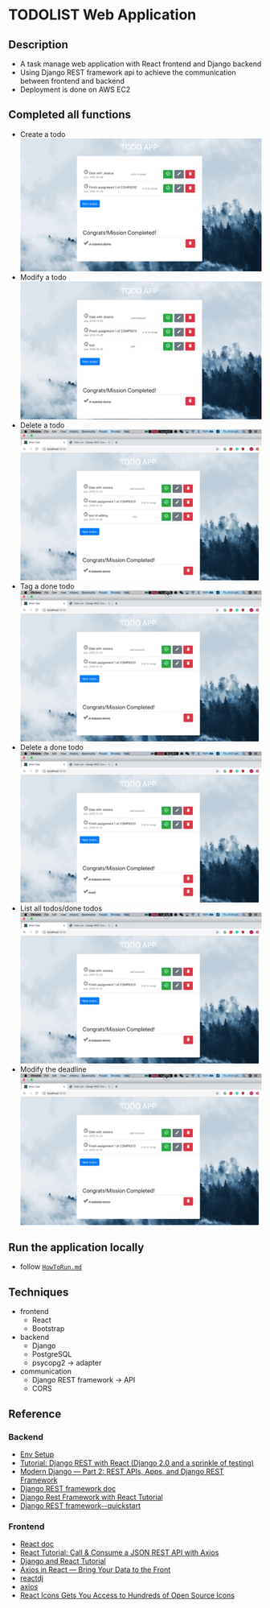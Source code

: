 # TODOLIST Web Application

## Description

- A task manage web application with React frontend and Django backend
- Using Django REST framework api to achieve the communication between frontend and backend
- Deployment is done on AWS EC2

## Completed all functions

- Create a todo
  ![1](gifs/增加待办事项.gif)
- Modify a todo
  ![2](gifs/编辑待办事项.gif)
- Delete a todo
  ![3](gifs/删除待办事项.gif)
- Tag a done todo
  ![4](gifs/标记完成待办事项.gif)
- Delete a done todo
  ![5](gifs/删除一个完成事项.gif)
- List all todos/done todos
  ![6](gifs/列出所有待办-完成事项.gif)
- Modify the deadline
  ![7](gifs/更改待办事项Deadline.gif)

## Run the application locally

- follow [`HowToRun.md`](./HowToRun.md)

## Techniques

- frontend
  - React
  - Bootstrap
- backend
  - Django
  - PostgreSQL
  - psycopg2 -> adapter
- communication
  - Django REST framework -> API
  - CORS

## Reference

### Backend

- [Env Setup](https://gist.github.com/harisibrahimkv/8279101)
- [Tutorial: Django REST with React (Django 2.0 and a sprinkle of testing)](https://www.valentinog.com/blog/drf/)
- [Modern Django — Part 2: REST APIs, Apps, and Django REST Framework](https://medium.com/@djstein/modern-django-part-2-rest-apis-apps-and-django-rest-framework-ea0cac5ab104)
- [Django REST framework doc](https://www.django-rest-framework.org/)
- [Django Rest Framework with React Tutorial](https://wsvincent.com/django-rest-framework-react-tutorial/)
- [Django REST framework--quickstart](https://www.django-rest-framework.org/tutorial/quickstart/)

### Frontend

- [React doc](https://reactjs.org/docs/hello-world.html)
- [React Tutorial: Call & Consume a JSON REST API with Axios](https://www.techiediaries.com/react-axios/)
- [Django and React Tutorial](https://www.youtube.com/watch?v=uZgRbnIsgrA)
- [Axios in React — Bring Your Data to the Front](https://programmingwithmosh.com/javascript/axios-in-react-bring-your-data-to-the-front/)
- [reactdj](http://srplabs.in/home)
- [axios](https://github.com/axios/axios)
- [React Icons Gets You Access to Hundreds of Open Source Icons](https://alligator.io/react/react-icons-open-source-icons/)
